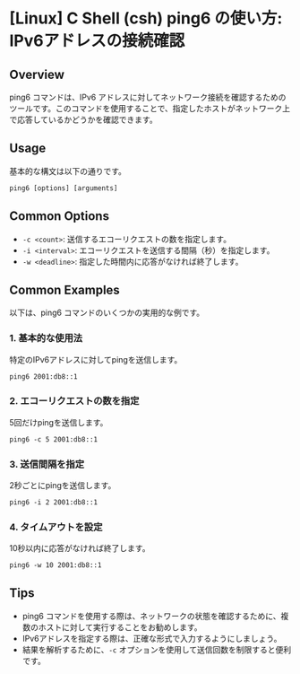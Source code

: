# [Linux] C Shell (csh) ping6 の使い方: IPv6アドレスの接続確認

## Overview
ping6 コマンドは、IPv6 アドレスに対してネットワーク接続を確認するためのツールです。このコマンドを使用することで、指定したホストがネットワーク上で応答しているかどうかを確認できます。

## Usage
基本的な構文は以下の通りです。

```csh
ping6 [options] [arguments]
```

## Common Options
- `-c <count>`: 送信するエコーリクエストの数を指定します。
- `-i <interval>`: エコーリクエストを送信する間隔（秒）を指定します。
- `-w <deadline>`: 指定した時間内に応答がなければ終了します。

## Common Examples
以下は、ping6 コマンドのいくつかの実用的な例です。

### 1. 基本的な使用法
特定のIPv6アドレスに対してpingを送信します。
```csh
ping6 2001:db8::1
```

### 2. エコーリクエストの数を指定
5回だけpingを送信します。
```csh
ping6 -c 5 2001:db8::1
```

### 3. 送信間隔を指定
2秒ごとにpingを送信します。
```csh
ping6 -i 2 2001:db8::1
```

### 4. タイムアウトを設定
10秒以内に応答がなければ終了します。
```csh
ping6 -w 10 2001:db8::1
```

## Tips
- ping6 コマンドを使用する際は、ネットワークの状態を確認するために、複数のホストに対して実行することをお勧めします。
- IPv6アドレスを指定する際は、正確な形式で入力するようにしましょう。
- 結果を解析するために、`-c` オプションを使用して送信回数を制限すると便利です。